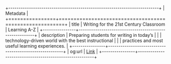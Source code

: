 +-------------------------------------------------------------------------+
| Metadata                                                                |
+================+========================================================+
| title          | Writing for the 21st Century Classroom \| Learning A-Z |
+----------------+--------------------------------------------------------+
| description    | Preparing students for writing in today’s              |
|                | technology-driven world with the best instructional    |
|                | practices and most useful learning experiences.        |
+----------------+--------------------------------------------------------+
| og:url         | [Link](https://www.adobe.com)                          |
+----------------+--------------------------------------------------------+
